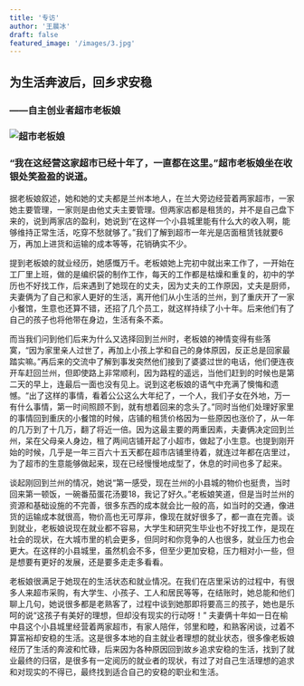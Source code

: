 ```yaml
---
title: '专访'
author: '王晨冰'
draft: false
featured_image: '/images/3.jpg'
---
```


## 为生活奔波后，回乡求安稳

### ——自主创业者超市老板娘

### ![超市老板娘](/images/3.jpg)

### “我在这经营这家超市已经十年了，一直都在这里。”超市老板娘坐在收银处笑盈盈的说道。

据老板娘叙述，她和她的丈夫都是兰州本地人，在兰大旁边经营着两家超市，一家她主要管理，一家则是由他丈夫主要管理。但两家店都是租赁的，并不是自己盘下来的，说到两家店的盈利，她说到“在这样一个小县城里能有什么大的收入啊，能够维持正常生活，吃穿不愁就够了。”我们了解到超市一年光是店面租赁钱就要6万，再加上进货和运输的成本等等，花销确实不少。

提到老板娘的就业经历，她感慨万千。老板娘她上完初中就出来工作了，一开始在工厂里上班，做的是编织袋的制作工作，每天的工作都是枯燥和重复的，初中的学历也不好找工作，后来遇到了她现在的丈夫，因为丈夫的工作原因，丈夫是厨师，夫妻俩为了自己和家人更好的生活，离开他们从小生活的兰州，到了重庆开了一家小餐馆，生意也还算不错，还招了几个员工，就这样持续了小十年。后来他们有了自己的孩子也将他带在身边，生活有条不紊。

而当我们问到他们后来为什么又选择回到兰州时，老板娘的神情变得有些落寞，“因为家里亲人过世了，再加上小孩上学和自己的身体原因，反正总是回家最踏实嘛。”再后来的交流中了解到事发突然他们接到了婆婆过世的电话，他们便连夜开车赶回兰州，但即使路上非常顺利，因为路程的遥远，当他们赶到的时候也是第二天的早上，连最后一面也没有见上。说到这老板娘的语气中充满了懊悔和遗憾。“出了这样的事情，看着公公这么大年纪了，一个人，我们子女在外地，万一有什么事情，第一时间照顾不到，就有想着回来的念头了。”同时当他们处理好家里的事情回到重庆的小餐馆的时候，店铺的租赁价格因为一些原因也涨价了，从一年的几万到了十几万，翻了将近一倍。因为这最主要的两重因素，夫妻俩决定回到兰州，呆在父母亲人身边，租了两间店铺开起了小超市，做起了小生意。也提到刚开始的时候，几乎是一年三百六十五天都在超市店铺里待着，就连过年都在店里过，为了超市的生意能够做起来，现在已经慢慢地成型了，休息的时间也多了起来。

谈起刚回到兰州的情况，她说“第一感受，现在兰州的小县城的物价也挺贵，当时回来第一顿饭，一碗番茄蛋花汤要18，我记了好久。”老板娘笑道，但是当时兰州的资源和基础设施的不完善，很多东西的成本就会比一般的高，如当时的交通，像进货的运输成本就很高，物价高也无可厚非，像现在就好很多了，都一直在完善。谈到就业，老板娘说现在就业都不容易，大学生和研究生毕业也不好找工作，是现在社会的现状，在大城市里的机会更多，但同时和你竞争的人也很多，就业压力也会更大。在这样的小县城里，虽然机会不多，但至少更加安稳，压力相对小一些，但是想要有更好的发展，还是要多走走多看看。

老板娘很满足于她现在的生活状态和就业情况。在我们在店里采访的过程中，有很多人来超市采购，有大学生、小孩子、工人和居民等等，在结账时，她总能和他们聊上几句，她说很多都是老熟客了，过程中谈到她那即将要高三的孩子，她也是乐呵的说“这孩子有美好的理想，但却没有现实的行动呀！”
夫妻俩十年如一日在榆中县这个小县城里经营着两家超市，有家人陪伴，邻里和睦，和熟客闲谈，过着不算富裕却安稳的生活。这是很多本地的自主就业者理想的就业状态，很多像老板娘经历了生活的奔波和忙碌，后来因为各种原因回到故乡追求安稳的生活，找到了就业最终的归宿，是很多有一定阅历的就业者的现状，有过了对自己生活理想的追求和对现实的不得已，最终找到适合自己的安稳的职业和生活。
